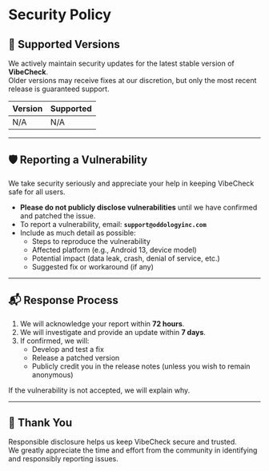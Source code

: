 ﻿# Security Policy

## 🔐 Supported Versions
We actively maintain security updates for the latest stable version of **VibeCheck**.  
Older versions may receive fixes at our discretion, but only the most recent release is guaranteed support.

| Version | Supported |
|---------|-----------|
| N/A     | N/A       |

---

## 🛡️ Reporting a Vulnerability
We take security seriously and appreciate your help in keeping VibeCheck safe for all users.

- **Please do not publicly disclose vulnerabilities** until we have confirmed and patched the issue.
- To report a vulnerability, email: **`support@oddologyinc.com`**
- Include as much detail as possible:
    - Steps to reproduce the vulnerability
    - Affected platform (e.g., Android 13, device model)
    - Potential impact (data leak, crash, denial of service, etc.)
    - Suggested fix or workaround (if any)

---

## 📬 Response Process
1. We will acknowledge your report within **72 hours**.
2. We will investigate and provide an update within **7 days**.
3. If confirmed, we will:
    - Develop and test a fix
    - Release a patched version
    - Publicly credit you in the release notes (unless you wish to remain anonymous)

If the vulnerability is not accepted, we will explain why.

---

## 🙏 Thank You
Responsible disclosure helps us keep VibeCheck secure and trusted.  
We greatly appreciate the time and effort from the community in identifying and responsibly reporting issues.  
